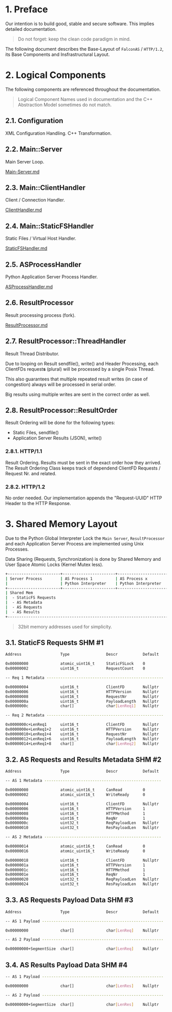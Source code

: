 # 1. Preface

Our intention is to build good, stable and secure software. This implies detailed documentation.

> Do not forget: keep the clean code paradigm in mind.

The following document describes the Base-Layout of `FalconAS` / `HTTP/1.2`, its Base Components
and Insfrastructural Layout.

# 2. Logical Components

The following components are referenced throughout the documentation.

> Logical Component Names used in documentation and the C++ Abstraction Model sometimes do not match.

## 2.1. Configuration

XML Configuration Handling. C++ Transformation.

## 2.2. Main::Server

Main Server Loop.

[Main-Server.md](./Main-Server.md)

## 2.3. Main::ClientHandler

Client / Connection Handler.

[ClientHandler.md](./ClientHandler.md)

## 2.4. Main::StaticFSHandler

Static Files / Virtual Host Handler.

[StaticFSHandler.md](./StaticFSHandler.md)

## 2.5. ASProcessHandler

Python Application Server Process Handler.

[ASProcessHandler.md](./ASProcessHandler.md)

## 2.6. ResultProcessor

Result processing process (fork).

[ResultProcessor.md](./ResultProcessor.md)

## 2.7. ResultProcessor::ThreadHandler

Result Thread Distributor.

Due to looping on Result sendfile(), write() and Header Processing, each ClientFDs request**s** (plural)
will be processed by a single Posix Thread.

This also guarantees that multiple repeated result writes (in case of congestion) always will be
processed in serial order.

Big results using multiple writes are sent in the correct order as well.

## 2.8. ResultProcessor::ResultOrder

Result Ordering will be done for the following types:

- Static Files, sendfile()
- Application Server Results (JSON), write()

### 2.8.1. HTTP/1.1

Result Ordering. Results must be sent in the exact order how they arrived.
The Result Ordering Class keeps track of dependend ClientFD Requests / Request Nr. and related.

### 2.8.2. HTTP/1.2

No order needed. Our implementation appends the "Request-UUID" HTTP Header to the HTTP Response.

# 3. Shared Memory Layout

Due to the Python Global Interpreter Lock the `Main Server`, `ResultProcessor` and each Application
Server Process are implemented using Unix Processes.

Data Sharing (Requests, Synchronization) is done by Shared Memory and User Space Atomic Locks
(Kernel Mutex less).

```bash
+-----------------------+-----------------------+-----------------------+-----------------------+
| Server Process        | AS Process 1          | AS Process x          | Result Processor      |
|                       | Python Interpreter    | Python Interpreter    |                       |
+-----------------------+-----------------------+-----------------------+-----------------------+
| Shared Mem                                                                                    |
|  - StaticFS Requests                                                                          |
|  - AS Metadata                                                                                |
|  - AS Requests                                                                                |
|  - AS Results                                                                                 |
+-----------------------------------------------------------------------------------------------+
```

> 32bit memory addresses used for simplicity.

## 3.1. StaticFS Requests SHM #1

```bash
Address                 Type                Descr           Default

0x00000000              atomic_uint16_t     StaticFSLock    0
0x00000002              uint16_t            RequestCount    0

-- Req 1 Metadata ---------------------------------------------------

0x00000004              uint16_t            ClientFD        Nullptr
0x00000006              uint16_t            HTTPVersion     Nullptr
0x00000008              uint16_t            RequestNr       Nullptr
0x0000000a              uint16_t            PayloadLength   Nullptr
0x0000000c              char[]              char[LenReq1]   Nullptr

-- Req 2 Metadata ---------------------------------------------------

0x0000000c+LenReq1      uint16_t            ClientFD        Nullptr
0x0000000e+LenReq1+2    uint16_t            HTTPVersion     Nullptr
0x00000010+LenReq1+4    uint16_t            RequestNr       Nullptr
0x00000012+LenReq1+6    uint16_t            PayloadLength   Nullptr
0x00000014+LenReq1+8    char[]              char[LenReq2]   Nullptr
```

## 3.2. AS Requests and Results Metadata SHM #2

```bash
Address                 Type                Descr           Default

-- AS 1 Metadata ---------------------------------------------------

0x00000000              atomic_uint16_t     CanRead         0
0x00000002              atomic_uint16_t     WriteReady      0

0x00000004              uint16_t            ClientFD        Nullptr
0x00000006              uint16_t            HTTPVersion     1
0x00000008              uint16_t            HTTPMethod      1
0x0000000a              uint16_t            ReqNr           1
0x0000000c              uint32_t            ReqPayloadLen   Nullptr
0x00000010              uint32_t            ResPayloadLen   Nullptr

-- AS 2 Metadata ---------------------------------------------------

0x00000014              atomic_uint16_t     CanRead         0
0x00000016              atomic_uint16_t     WriteReady      0

0x00000018              uint16_t            ClientFD        Nullptr
0x0000001a              uint16_t            HTTPVersion     1
0x0000001c              uint16_t            HTTPMethod      1
0x0000001e              uint16_t            ReqNr           1
0x00000020              uint32_t            ReqPayloadLen   Nullptr
0x00000024              uint32_t            ResPayloadLen   Nullptr
```

## 3.3. AS Requests Payload Data SHM #3

```bash
Address                 Type                Descr           Default

-- AS 1 Payload -----------------------------------------------------

0x00000000              char[]              char[LenReq]    Nullptr

-- AS 2 Payload -----------------------------------------------------

0x00000000+SegmentSize  char[]              char[LenReq]    Nullptr
```

## 3.4. AS Results Payload Data SHM #4

```bash
-- AS 1 Payload -----------------------------------------------------

0x00000000              char[]              char[LenRes]    Nullptr

-- AS 2 Payload -----------------------------------------------------

0x00000000+SegmentSize  char[]              char[LenRes]    Nullptr
```
